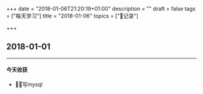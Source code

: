 +++
date = "2018-01-06T21:20:19+01:00"
description = ""
draft = false
tags = ["每天学习"]
title = "2018-01-06"
topics = ["记录"]

+++

## 2018-01-01

---
#### 今天收获

* 写mysql